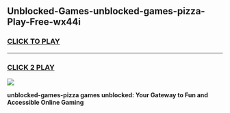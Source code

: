 
## Unblocked-Games-unblocked-games-pizza-Play-Free-wx44i
<h3>
<a href="https://premium76.site?title=unblocked-games-pizza&ref=18A1">CLICK TO PLAY</a></h3>
<hr>

<h3>
<a href="https://premium76.site?title=unblocked-games-pizza&ref=18A1">CLICK 2 PLAY</a>
  
</h3>

<a href="https://premium76.site?title=unblocked-games-pizza&ref=18A1"><img src="https://clearcache.store/games.png"></a>


**unblocked-games-pizza games unblocked: Your Gateway to Fun and Accessible Online Gaming**
